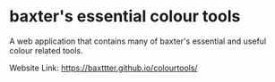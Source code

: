 # baxter's essential colour tools
A web application that contains many of baxter's essential and useful colour related tools.

Website Link: https://baxttter.github.io/colourtools/
